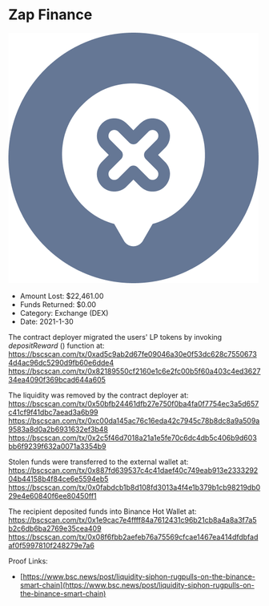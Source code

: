 # Zap Finance
![Zap Finance](/rektimages/Zap-Finance.png)
- Amount Lost: $22,461.00
- Funds Returned: $0.00
- Category: Exchange (DEX)
- Date: 2021-1-30

The contract deployer migrated the users' LP tokens by invoking _depositReward_ () function at:  
https://bscscan.com/tx/0xad5c9ab2d67fe09046a30e0f53dc628c75506734d4ac96dc5290d9fb60e6dde4  
https://bscscan.com/tx/0x82189550cf2160e1c6e2fc00b5f60a403c4ed362734ea4090f369bcad644a605  
  
The liquidity was removed by the contract deployer at:  
https://bscscan.com/tx/0x50bfb24461dfb27e750f0ba4fa0f7754ec3a5d657c41cf9f41dbc7aead3a6b99  
https://bscscan.com/tx/0xc00da145ac76c16eda42c7945c78b8dc8a9a509a9583a8d0a2b6931632ef3b48  
https://bscscan.com/tx/0x2c5f46d7018a21a1e5fe70c6dc4db5c406b9d603bb6f9239f632a0071a3354b9  
  
Stolen funds were transferred to the external wallet at:  
https://bscscan.com/tx/0x887fd639537c4c41daef40c749eab913e233329204b44158b4f84ce6e5594eb5  
https://bscscan.com/tx/0x0fabdcb1b8d108fd3013a4f4e1b379b1cb98219db029e4e60840f6ee80450ff1  
  
The recipient deposited funds into Binance Hot Wallet at:  
https://bscscan.com/tx/0x1e9cac7e4ffff84a7612431c96b21cb8a4a8a3f7a5b2c6db6ba2769e35cea409  
https://bscscan.com/tx/0x08f6fbb2aefeb76a75569cfcae1467ea414dfdbfadaf0f5997810f248279e7a6


Proof Links:
- [https://www.bsc.news/post/liquidity-siphon-rugpulls-on-the-binance-smart-chain](https://www.bsc.news/post/liquidity-siphon-rugpulls-on-the-binance-smart-chain)


